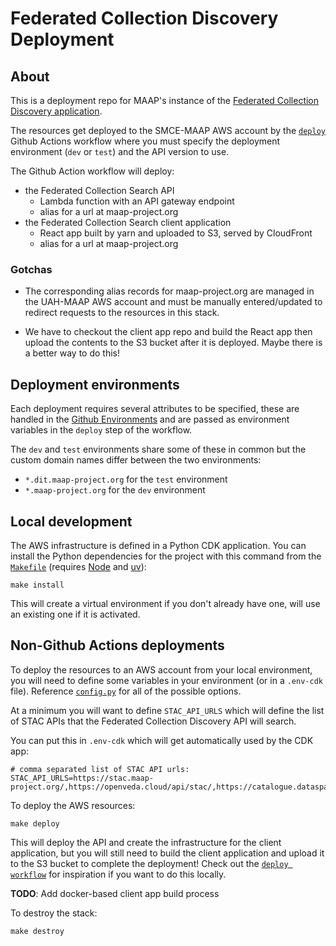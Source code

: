 # Federated Collection Discovery Deployment

## About

This is a deployment repo for MAAP's instance of the
[Federated Collection Discovery application](https://github.com/developmentseed/federated-collection-discovery).

The resources get deployed to the SMCE-MAAP AWS account by the
[`deploy`](./.github/workflows/deploy.yaml) Github Actions workflow where
you must specify the deployment environment (`dev` or `test`) and the
API version to use.

The Github Action workflow will deploy:

- the Federated Collection Search API
  - Lambda function with an API gateway endpoint
  - alias for a url at maap-project.org
- the Federated Collection Search client application
  - React app built by yarn and uploaded to S3, served by CloudFront
  - alias for a url at maap-project.org

### Gotchas

- The corresponding alias records for maap-project.org are managed in the UAH-MAAP
AWS account and must be manually entered/updated to redirect requests to the
resources in this stack.

- We have to checkout the client app repo and build the React app then upload the
contents to the S3 bucket after it is deployed. Maybe there is a better way to do
this!

## Deployment environments

Each deployment requires several attributes to be specified, these are handled
in the
[Github Environments](https://github.com/MAAP-Project/federated-collection-discovery-deployment/settings/environments)
and are passed as environment variables in the `deploy` step of the workflow.

The `dev` and `test` environments share some of these in common but the custom
domain names differ between the two environments:

- `*.dit.maap-project.org` for the `test` environment
- `*.maap-project.org` for the `dev` environment

## Local development

The AWS infrastructure is defined in a Python CDK application.
You can install the Python dependencies for the project with
this command from the [`Makefile`](./Makefile)
(requires [Node](https://nodejs.org/en/download/package-manager/current)
and [uv](https://docs.astral.sh/uv/getting-started/installation/)):

```shell
make install
```

This will create a virtual environment if you don't already have one, will
use an existing one if it is activated.

## Non-Github Actions deployments

To deploy the resources to an AWS account from your local environment,
you will need to define some variables in your environment (or in a `.env-cdk` file).
Reference [`config.py`](./infrastructure/config.py) for all of the possible options.

At a minimum you will want to define `STAC_API_URLS` which will define the list of
STAC APIs that the Federated Collection Discovery API will search.

You can put this in `.env-cdk` which will get automatically used by the CDK app:

```shell
# comma separated list of STAC API urls:
STAC_API_URLS=https://stac.maap-project.org/,https://openveda.cloud/api/stac/,https://catalogue.dataspace.copernicus.eu/stac
```

To deploy the AWS resources:

```shell
make deploy
```

This will deploy the API and create the infrastructure for the client application,
but you will still need to build the client application and upload it to the S3
bucket to complete the deployment!
Check out the [`deploy workflow`](./.github/workflows/deploy.yaml) for inspiration
if you want to do this locally.

**TODO**: Add docker-based client app build process

To destroy the stack:

```shell
make destroy
```
